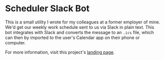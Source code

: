 # Scheduler Slack Bot

This is a small utility I wrote for my colleagues at a former employer of mine. We'd get our weekly work schedule sent to us via Slack in plain text. This bot integrates with Slack and converts the message to an `.ics` file, which can then by imported to the user's Calendar app on their phone or computer.

For more information, visit this project's [landing page](https://avsr.nl).
